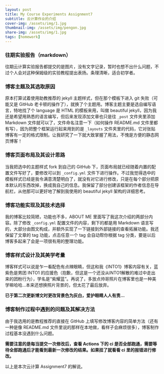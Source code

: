 ```yaml
---
layout: post
title: My Course Experiments Assignment7
subtitle: 云计算作业的介绍
cover-img: /assets/img/1.jpg
thumbnail-img: /assets/img/pengon.jpg
share-img: /assets/img/1.jpg
tags: [homework]
---
```


### 往期实验报告（markdown）
往期云计算实验报告都提交的是图片，没有文字记录，暂时也想不出什么问题，不过个人会对这种保姆级的实验教程提出表扬。条理清晰，适合初学者。
### 博客主题及其选取原因
原本打算试着使用助教推荐的 jekyll 主题样式，但在那个模板下进入 git 失败（可能又是 GitHub 老卡顿的操作了），就换了个主题用。博客主题主要是选自编写语言，特地找了个 language 是 HTML 的模板来用，叫做 beautiful jekyll，因为我还是希望用熟悉的语言编写，但后来发现添加文章也只是往 `_post` 文件夹里添加 Markdown 文件就可以了，文件命名注意一下（如何操作 README.md 文件里都有写），因为把整个框架运行起来用到的是 `_layouts` 文件夹里的代码，它对张贴博客有一定的格式限制。让我研究了一下就大致掌握了用法，不愧是方便的静态网页博客！
### 博客页面布局及其设计思路
当我把选中的主题样式 fork 到自己的 GitHub 下，页面布局就已经随着内置的配置文件写好了，要修改可以到 `_config.yml` 文件下进行操作。不过我觉得选中的模板样式已经是我令满意清楚明白了，就没有对它进行修改，只是在每个部分把原本默认的东西改掉，换成我自己的信息。我保留了部分创建该框架的作者信息在导航栏，从他那可以更好地了解到我使用的 beautiful jekyll 架构的详细思考。
### 博客功能实现及其技术选择
我的博客比较简陋，功能也不多，ABOUT ME 里面写了我这次介绍的两部分内容。除了修改 `_config.yml` 配置文件的内容，剩下的都是用 Markdown 语言写的，大部分由图文构成，并额外实现了一下链接到外部链接的查看拓展功能。我还保留了文章的 tag 功能，点击任意一个 tag 会自动帮你根据 tag 分类，要是以后博客多起来了会是一项很有用的整理功能。
### 博客样式设计及其美学考量 
博客样式可以说是乍一看配色有点辣眼睛，但这和我《INTO1》博客内容有关，蓝紫色是男团 INTO1 的应援色（抱歉，但这是一个还没从INTO1解散的难过中走出来的团粉行为），学名是“紫耀蓝”。再说了，多放点帅哥照片在博客里也是一种美学嘛哈哈...本来还想换照片背景的，但太花了最后放弃。

**已于第二次更新博文时更改背景色为灰白，爱护眼睛人人有责...**
### 博客制作过程中遇到的问题及其解决方法
由于我选用的是教程推荐的直接在 GitHub 上填写修改博客内容的简单方法（还有一种是像 README.md 文件里说的那样在本地做，看样子会麻烦很多），博客制作过程基本没遇到什么问题。

**需要注意的是每当提交一次修改后，查看 Actions 下的 ci 是否全部跑通，需要等待全部跑通后才能看到最新一次修改的结果。如果挂了就看看 ci 里的报错进行修改。**

以上是本次云计算 Assignment7 的解说。 

